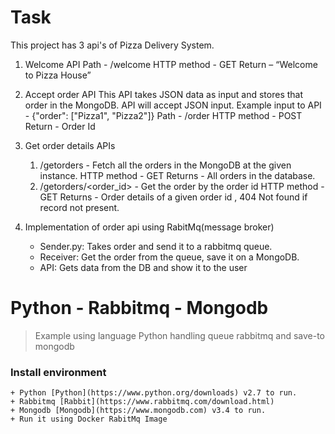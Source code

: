 # Task

This project has 3 api's of Pizza Delivery System.

1. Welcome API
    Path - /welcome
    HTTP method - GET
    Return – “Welcome to Pizza House”
2. Accept order API
    This API takes JSON data as input and stores that order in the MongoDB. API will accept JSON
    input.
    Example input to API - {"order": ["Pizza1", "Pizza2"]}
    Path - /order
    HTTP method - POST
    Return - Order Id
3. Get order details APIs
    1. /getorders - Fetch all the orders in the MongoDB at the given instance.
    HTTP method - GET
    Returns - All orders in the database.
    2. /getorders/<order_id> - Get the order by the order id
    HTTP method - GET
    Returns - Order details of a given order id , 404 Not found if record not present.
    
4. Implementation of order api using RabitMq(message broker)
   - Sender.py: Takes order and send it to a rabbitmq queue.
   - Receiver: Get the order from the queue, save it on a MongoDB.
   - API: Gets data from the DB and show it to the user

# Python - Rabbitmq - Mongodb

> Example using language Python handling queue rabbitmq and save-to mongodb

### Install environment
    + Python [Python](https://www.python.org/downloads) v2.7 to run.
    + Rabbitmq [Rabbit](https://www.rabbitmq.com/download.html)
    + Mongodb [Mongodb](https://www.mongodb.com) v3.4 to run.
    + Run it using Docker RabitMq Image
